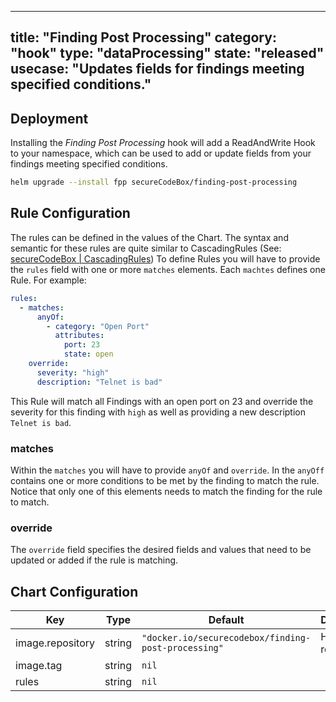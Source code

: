 <!--
# Copyright 2020 iteratec GmbH
#
# Licensed under the Apache License, Version 2.0 (the "License");
# you may not use this file except in compliance with the License.
# You may obtain a copy of the License at
#
#     http://www.apache.org/licenses/LICENSE-2.0
#
# Unless required by applicable law or agreed to in writing, software
# distributed under the License is distributed on an "AS IS" BASIS,
# WITHOUT WARRANTIES OR CONDITIONS OF ANY KIND, either express or implied.
# See the License for the specific language governing permissions and
# limitations under the License.
-->
---
title: "Finding Post Processing"
category: "hook"
type: "dataProcessing"
state: "released"
usecase: "Updates fields for findings meeting specified conditions."
---

<!-- end -->

## Deployment

Installing the _Finding Post Processing_ hook will add a ReadAndWrite Hook to your namespace,
which can be used to add or update fields from your findings meeting specified conditions.

```bash
helm upgrade --install fpp secureCodeBox/finding-post-processing
```

## Rule Configuration

The rules can be defined in the values of the Chart.
The syntax and semantic for these rules are quite similar to CascadingRules (See: [secureCodeBox | CascadingRules](/docs/api/crds/cascading-rule))
To define Rules you will have to provide the `rules` field with one or more `matches` elements.
Each `machtes` defines one Rule.
For example:

```yaml
rules:
  - matches:
      anyOf:
        - category: "Open Port"
          attributes:
            port: 23
            state: open
    override:
      severity: "high"
      description: "Telnet is bad"
```

This Rule will match all Findings with an open port on 23 and override the severity for this finding with `high` as well as providing a new description `Telnet is bad`.

### matches

Within the `matches` you will have to provide `anyOf` and `override`.
In the `anyOff` contains one or more conditions to be met by the finding to match the rule.
Notice that only one of this elements needs to match the finding for the rule to match.

### override

The `override` field specifies the desired fields and values that need to be updated or added if the rule is matching.

## Chart Configuration

| Key | Type | Default | Description |
|-----|------|---------|-------------|
| image.repository | string | `"docker.io/securecodebox/finding-post-processing"` | Hook image repository |
| image.tag | string | `nil` |  |
| rules | string | `nil` |  |
